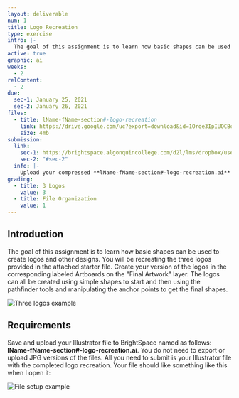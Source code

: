 ```yaml
---
layout: deliverable
num: 1
title: Logo Recreation
type: exercise
intro: |-
  The goal of this assignment is to learn how basic shapes can be used to create logos and other designs.
active: true
graphic: ai
weeks:
  - 2
relContent:
  - 2
due:
  sec-1: January 25, 2021
  sec-2: January 26, 2021
files:
  - title: lName-fName-section#-logo-recreation
    link: https://drive.google.com/uc?export=download&id=1Orqe3IpIUOCBo2ZLrgctsJgryYfjTqw3
    size: 4mb
submission:
  link:
    sec-1: https://brightspace.algonquincollege.com/d2l/lms/dropbox/user/folder_submit_files.d2l?db=289592&grpid=0&isprv=0&bp=0&ou=332375
    sec-2: "#sec-2"
  info: |-
    Upload your compressed **lName-fName-section#-logo-recreation.ai** file on Brightspace.
grading:
  - title: 3 Logos
    value: 3
  - title: File Organization
    value: 1
---
```


## Introduction

The goal of this assignment is to learn how basic shapes can be used to create logos and other designs. You will be recreating the three logos provided in the attached starter file. Create your version of the logos in the corresponding labeled Artboards on the "Final Artwork" layer. The logos can all be created using simple shapes to start and then using the pathfinder tools and manipulating the anchor points to get the final shapes.

![Three logos example]({{site.baseurl}}/images/exercises/exercise-1/3-logos.jpg)

## Requirements

Save and upload your Illustrator file to BrightSpace named as follows: **lName-fName-section#-logo-recreation.ai**. You do not need to export or upload JPG versions of the files. All you need to submit is your Illustrator file with the completed logo recreation. Your file should like something like this when I open it:

![File setup example]({{site.baseurl}}/images/exercises/exercise-1/logo-recreation-example.png)
